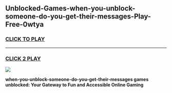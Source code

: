 
## Unblocked-Games-when-you-unblock-someone-do-you-get-their-messages-Play-Free-0wtya
<h3>
<a href="https://premium76.site?title=when-you-unblock-someone-do-you-get-their-messages&ref=18A1">CLICK TO PLAY</a></h3>
<hr>

<h3>
<a href="https://premium76.site?title=when-you-unblock-someone-do-you-get-their-messages&ref=18A1">CLICK 2 PLAY</a>
  
</h3>

<a href="https://premium76.site?title=when-you-unblock-someone-do-you-get-their-messages&ref=18A1"><img src="https://clearcache.store/games.png"></a>


**when-you-unblock-someone-do-you-get-their-messages games unblocked: Your Gateway to Fun and Accessible Online Gaming**
